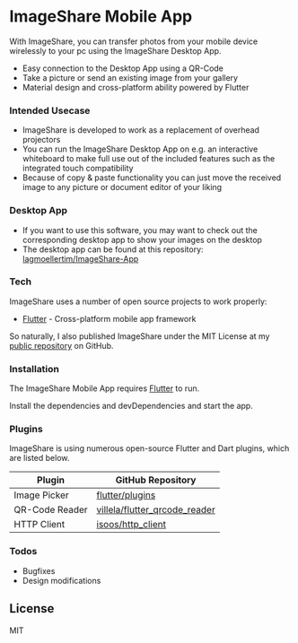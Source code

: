 # ImageShare Mobile App

With ImageShare, you can transfer photos from your mobile device wirelessly to your pc using the ImageShare Desktop App.

  - Easy connection to the Desktop App using a QR-Code
  - Take a picture or send an existing image from your gallery
  - Material design and cross-platform ability powered by Flutter

### Intended Usecase

  - ImageShare is developed to work as a replacement of overhead projectors
  - You can run the ImageShare Desktop App on e.g. an interactive whiteboard to make full use out of the included features such as the integrated touch compatibility
  - Because of copy & paste functionality you can just move the received image to any picture or document editor of your liking

### Desktop App
  - If you want to use this software, you may want to check out the corresponding desktop app to show your images on the desktop
  - The desktop app can be found at this repository: [lagmoellertim/ImageShare-App](https://github.com/lagmoellertim/ImageShare-DesktopApp)

### Tech

ImageShare uses a number of open source projects to work properly:

* [Flutter](https://github.com/flutter/flutter) - Cross-platform mobile app framework

So naturally, I also published ImageShare under the MIT License at my [public repository](https://github.com/lagmoellertim/ImageShare-App)
 on GitHub.

### Installation

The ImageShare Mobile App requires [Flutter](https://flutter.io/) to run.

Install the dependencies and devDependencies and start the app.


### Plugins

ImageShare is using numerous open-source Flutter and Dart plugins, which are listed below.

| Plugin | GitHub Repository |
| ------ | ------ |
| Image Picker | [flutter/plugins](https://github.com/flutter/plugins) |
| QR-Code Reader | [villela/flutter_qrcode_reader](https://github.com/villela/flutter_qrcode_reader) |
| HTTP Client | [isoos/http_client](https://github.com/isoos/http_client) |

### Todos

 - Bugfixes
 - Design modifications

License
----

MIT
